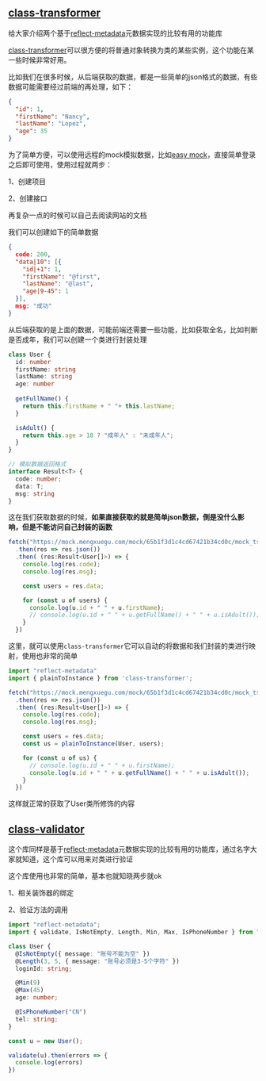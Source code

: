 ## [class-transformer](https://www.npmjs.com/package/class-transformer)

给大家介绍两个基于[reflect-metadata](https://www.npmjs.com/package/reflect-metadata)元数据实现的比较有用的功能库

[class-transformer](https://www.npmjs.com/package/class-transformer)可以很方便的将普通对象转换为类的某些实例，这个功能在某一些时候非常好用。

比如我们在很多时候，从后端获取的数据，都是一些简单的json格式的数据，有些数据可能需要经过前端的再处理，如下：

```json
{
  "id": 1,
  "firstName": "Nancy",
  "lastName": "Lopez",
  "age": 35
}
```

为了简单方便，可以使用远程的mock模拟数据，比如[easy mock](https://mock.mengxuegu.com/login)，直接简单登录之后即可使用，使用过程就两步：

1、创建项目

2、创建接口

再复杂一点的时候可以自己去阅读网站的文档

我们可以创建如下的简单数据

```json
{
  code: 200,
  "data|10": [{
    "id|+1": 1,
    "firstName": "@first",
    "lastName": "@last",
    "age|9-45": 1
  }],
  msg: "成功"
}
```

从后端获取的是上面的数据，可能前端还需要一些功能，比如获取全名，比如判断是否成年，我们可以创建一个类进行封装处理

```typescript
class User { 
  id: number
  firstName: string
  lastName: string
  age: number
  
  getFullName() { 
    return this.firstName + " "+ this.lastName;
  }

  isAdult() { 
    return this.age > 18 ? "成年人" : "未成年人";
  }
}

// 模拟数据返回格式
interface Result<T> {
  code: number;
  data: T;
  msg: string
}
```

这在我们获取数据的时候，**如果直接获取的就是简单json数据，倒是没什么影响，但是不能访问自己封装的函数**

```typescript
fetch("https://mock.mengxuegu.com/mock/65b1f3d1c4cd67421b34cd0c/mock_ts/list")
  .then(res => res.json())
  .then( (res:Result<User[]>) => { 
    console.log(res.code);
    console.log(res.msg);

    const users = res.data;

    for (const u of users) {
      console.log(u.id + " " + u.firstName);
      // console.log(u.id + " " + u.getFullName() + " " + u.isAdult()); //error
    }
  })
```

这里，就可以使用`class-transformer`它可以自动的将数据和我们封装的类进行映射，使用也非常的简单

```typescript
import "reflect-metadata"
import { plainToInstance } from 'class-transformer';

fetch("https://mock.mengxuegu.com/mock/65b1f3d1c4cd67421b34cd0c/mock_ts/list")
  .then(res => res.json())
  .then( (res:Result<User[]>) => { 
    console.log(res.code);
    console.log(res.msg);

    const users = res.data;
    const us = plainToInstance(User, users);

    for (const u of us) {
      // console.log(u.id + " " + u.firstName);
      console.log(u.id + " " + u.getFullName() + " " + u.isAdult());
    }
  })
```

这样就正常的获取了User类所修饰的内容

## [class-validator](https://www.npmjs.com/package/class-validator)

这个库同样是基于[reflect-metadata](https://www.npmjs.com/package/reflect-metadata)元数据实现的比较有用的功能库，通过名字大家就知道，这个库可以用来对类进行验证

这个库使用也非常的简单，基本也就知晓两步就ok

1、相关装饰器的绑定

2、验证方法的调用

```typescript
import "reflect-metadata";
import { validate, IsNotEmpty, Length, Min, Max, IsPhoneNumber } from "class-validator";

class User {
  @IsNotEmpty({ message: "账号不能为空" })
  @Length(3, 5, { message: "账号必须是3-5个字符" })
  loginId: string; 

  @Min(9)
  @Max(45)  
  age: number;

  @IsPhoneNumber("CN")
  tel: string;
}

const u = new User();

validate(u).then(errors => { 
  console.log(errors)
})
```
